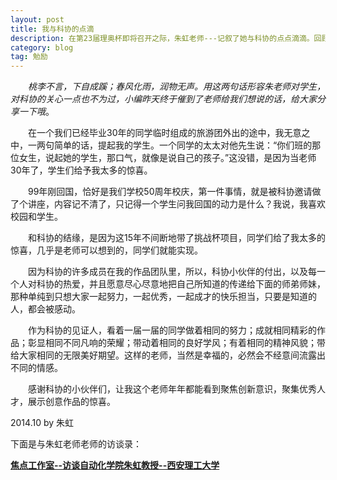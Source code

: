 ```yaml
---
layout: post
title: 我与科协的点滴
description: 在第23届理奥杯即将召开之际，朱虹老师---记叙了她与科协的点点滴滴。回顾往昔，勉励新人。
category: blog
tag: 勉励
---
```

　　*桃李不言，下自成蹊；春风化雨，润物无声。用这两句话形容朱老师对学生，对科协的关心一点也不为过，小编昨天终于催到了老师给我们想说的话，给大家分享一下哦*。

　　在一个我们已经毕业30年的同学临时组成的旅游团外出的途中，我无意之中，一两句简单的话，提起我的学生。一个同学的太太对他先生说：“你们班的那位女生，说起她的学生，那口气，就像是说自己的孩子。”这没错，是因为当老师30年了，学生们给予我太多的惊喜。

　　99年刚回国，恰好是我们学校50周年校庆，第一件事情，就是被科协邀请做了个讲座，内容记不清了，只记得一个学生问我回国的动力是什么？我说，我喜欢校园和学生。

　　和科协的结缘，是因为这15年不间断地带了挑战杯项目，同学们给了我太多的惊喜，几乎是老师可以想到的，同学们就能实现。

　　因为科协的许多成员在我的作品团队里，所以，科协小伙伴的付出，以及每一个人对科协的热爱，并且愿意尽心尽意地把自己所知道的传递给下面的师弟师妹，那种单纯到只想大家一起努力，一起优秀，一起成才的快乐担当，只要是知道的人，都会被感动。

　　作为科协的见证人，看着一届一届的同学做着相同的努力；成就相同精彩的作品；彰显相同不同凡响的荣耀；带动着相同的良好学风；有着相同的精神风貌；带给大家相同的无限美好期望。这样的老师，当然是幸福的，必然会不经意间流露出不同的情感。

　　感谢科协的小伙伴们，让我这个老师年年都能看到聚焦创新意识，聚集优秀人才，展示创意作品的惊喜。


2014.10 by 朱虹
 
下面是与朱虹老师老师的访谈录：

[**焦点工作室--访谈自动化学院朱虹教授--西安理工大学**](http://www.tudou.com/programs/view/2N3YpdtcahM/?resourceId=0_06_02_99&qq-pf-to=pcqq.c2c)